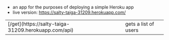 - an app for the purposes of deploying a simple Heroku app
- live version:  https://salty-taiga-31209.herokuapp.com/

<table>
<tr>
  <td>[/get](https://salty-taiga-31209.herokuapp.com/api)</td>
  <td>gets a list of users</td>
</tr>
  
</table>
